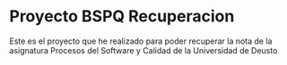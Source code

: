# Proyecto BSPQ Recuperacion
Este es el proyecto que he realizado para poder recuperar la nota de la asignatura Procesos del Software y Calidad de la Universidad de Deusto
